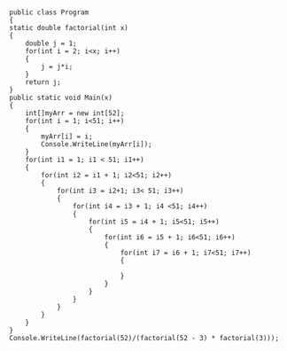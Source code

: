 # 	
	public class Program
	{
	static double factorial(int x)
	{
		double j = 1;
		for(int i = 2; i<x; i++)
		{
			j = j*i;
		}
		return j;
	}
	public static void Main(x)
	{
		int[]myArr = new int[52];
		for(int i = 1; i<51; i++)
		{
			myArr[i] = i;
			Console.WriteLine(myArr[i]);
		}
		for(int i1 = 1; i1 < 51; i1++)
		{
			for(int i2 = i1 + 1; i2<51; i2++)
			{
				for(int i3 = i2+1; i3< 51; i3++)
				{
					for(int i4 = i3 + 1; i4 <51; i4++)
					{
						for(int i5 = i4 + 1; i5<51; i5++)
						{
							for(int i6 = i5 + 1; i6<51; i6++)
							{
								for(int i7 = i6 + 1; i7<51; i7++)
								{
									
								}
							}
						}
					}
				}
			}
		}
	}
	Console.WriteLine(factorial(52)/(factorial(52 - 3) * factorial(3)));
